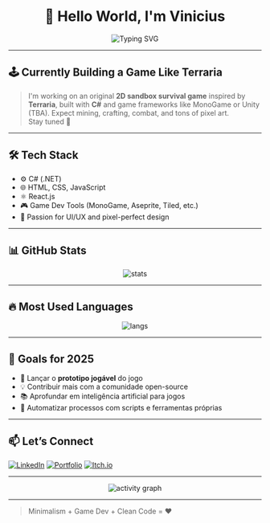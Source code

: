 <h1 align="center">👋 Hello World, I'm Vinicius</h1>

<p align="center">
  <img src="https://readme-typing-svg.demolab.com?font=Fira+Code&duration=2500&pause=1000&color=00F5D4&center=true&vCenter=true&width=435&lines=Fullstack+Developer;Game+Dev+in+Progress...;C%23%2C+HTML%2C+CSS%2C+JS%2C+React;Lover+of+Clean+Code+%26+Pixel+Art" alt="Typing SVG" />
</p>

---

## 🕹️ Currently Building a Game Like Terraria

> I'm working on an original **2D sandbox survival game** inspired by **Terraria**, built with **C#** and game frameworks like MonoGame or Unity (TBA). Expect mining, crafting, combat, and tons of pixel art.  
> Stay tuned 👀

---

## 🛠️ Tech Stack

- ⚙️ C# (.NET)
- 🌐 HTML, CSS, JavaScript
- ⚛️ React.js
- 🎮 Game Dev Tools (MonoGame, Aseprite, Tiled, etc.)
- 🖤 Passion for UI/UX and pixel-perfect design

---

## 📊 GitHub Stats

<p align="center">
  <img src="https://github-readme-stats.vercel.app/api?username=SeuUsuario&show_icons=true&theme=radical" alt="stats" />
</p>

---

## 🔥 Most Used Languages

<p align="center">
  <img src="https://github-readme-stats.vercel.app/api/top-langs/?username=SeuUsuario&layout=compact&theme=radical" alt="langs" />
</p>

---

## 🎯 Goals for 2025

- 🚀 Lançar o **prototipo jogável** do jogo
- 💡 Contribuir mais com a comunidade open-source
- 📚 Aprofundar em inteligência artificial para jogos
- 🔄 Automatizar processos com scripts e ferramentas próprias

---

## 📫 Let’s Connect

[![LinkedIn](https://img.shields.io/badge/LinkedIn-blue?style=for-the-badge&logo=linkedin)](https://www.linkedin.com/in/seu-usuario/)
[![Portfolio](https://img.shields.io/badge/Portfolio-black?style=for-the-badge&logo=react)](https://seuportfolio.dev)
[![Itch.io](https://img.shields.io/badge/itch.io-red?style=for-the-badge&logo=itch.io)](https://seu-jogo.itch.io)

---

<p align="center">
  <img src="https://github-readme-activity-graph.cyclic.app/graph?username=SeuUsuario&theme=dracula" alt="activity graph"/>
</p>

---

> Minimalism + Game Dev + Clean Code = ❤️

